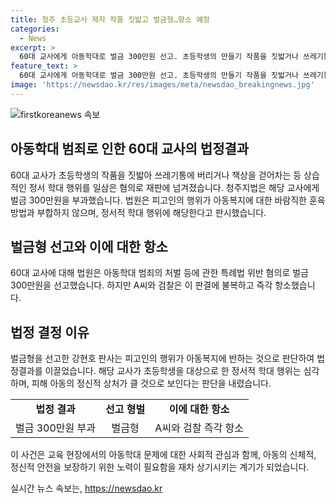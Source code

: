```yaml
---
title: 청주 초등교사 제자 작품 짓밟고 벌금형…항소 예정
categories:
  - News
excerpt: >
  60대 교사에게 아동학대로 벌금 300만원 선고. 초등학생의 만들기 작품을 짓밟거나 쓰레기통에 버리고, 책상을 걷어차는 등 정서 학대로 고발. 판사는 책상에 발 올린 이유 납득 못하는 점, 훈육방법에 부합하지 않아며 형을 선고하고 A씨와 검찰이 항소 중. 
feature_text: >
  60대 교사에게 아동학대로 벌금 300만원 선고. 초등학생의 만들기 작품을 짓밟거나 쓰레기통에 버리고, 책상을 걷어차는 등 정서 학대로 고발. 판사는 책상에 발 올린 이유 납득 못하는 점, 훈육방법에 부합하지 않아며 형을 선고하고 A씨와 검찰이 항소 중. 
image: 'https://newsdao.kr/res/images/meta/newsdao_breakingnews.jpg'
---
```


<p><img src="https://newsdao.kr/res/images/meta/newsdao_breakingnews.jpg" alt="firstkoreanews 속보" /></p>

<h2 data-ke-size="size26">아동학대 범죄로 인한 60대 교사의 법정결과</h2>

<p data-ke-size="size16">60대 교사가 초등학생의 작품을 짓밟아 쓰레기통에 버리거나 책상을 걷어차는 등 상습적인 정서 학대 행위를 일삼은 혐의로 재판에 넘겨졌습니다. 청주지법은 해당 교사에게 벌금 300만원을 부과했습니다. 법원은 피고인의 행위가 아동복지에 대한 바람직한 훈육방법과 부합하지 않으며, 정서적 학대 행위에 해당한다고 판시했습니다.</p>

<h2 data-ke-size="size26">벌금형 선고와 이에 대한 항소</h2>

<p data-ke-size="size16">60대 교사에 대해 법원은 아동학대 범죄의 처벌 등에 관한 특례법 위반 혐의로 벌금 300만원을 선고했습니다. 하지만 A씨와 검찰은 이 판결에 불복하고 즉각 항소했습니다.</p>

<h2 data-ke-size="size26">법정 결정 이유</h2>

<p data-ke-size="size16">벌금형을 선고한 강현호 판사는 피고인의 행위가 아동복지에 반하는 것으로 판단하여 법정결과를 이끌었습니다. 해당 교사가 초등학생을 대상으로 한 정서적 학대 행위는 심각하며, 피해 아동의 정신적 상처가 클 것으로 보인다는 판단을 내렸습니다.</p>

<table>
    <tr>
        <td style="text-align: center; height: 17px;"><b>법정 결과</b></td>
        <td style="text-align: center; height: 17px;"><b>선고 형벌</b></td>
        <td style="text-align: center; height: 17px;"><b>이에 대한 항소</b></td>
    </tr>
    <tr>
        <td style="text-align: center; height: 17px;">벌금 300만원 부과</td>
        <td style="text-align: center; height: 17px;">벌금형</td>
        <td style="text-align: center; height: 17px;">A씨와 검찰 즉각 항소</td>
    </tr>
</table>

<p data-ke-size="size16">이 사건은 교육 현장에서의 아동학대 문제에 대한 사회적 관심과 함께, 아동의 신체적, 정신적 안전을 보장하기 위한 노력이 필요함을 재차 상기시키는 계기가 되었습니다.</p>
실시간 뉴스 속보는, <a href="https://newsdao.kr" rel="dofollow">https://newsdao.kr</a>


